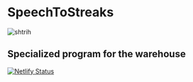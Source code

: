 # SpeechToStreaks
![shtrih](https://user-images.githubusercontent.com/56035283/169056990-4b1c4ae0-3874-4a9f-9a0d-2a2fc9c5e86d.jpg)
## Specialized program for the warehouse
[![Netlify Status](https://api.netlify.com/api/v1/badges/df1c3797-9803-4447-850a-45fa2a5df45c/deploy-status)](https://app.netlify.com/sites/streakslot/deploys)
